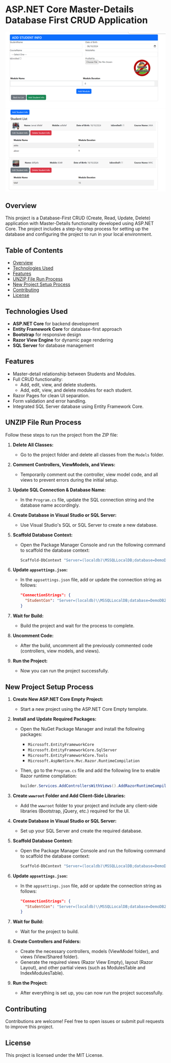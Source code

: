 # ASP.NET Core Master-Details Database First CRUD Application

![Project Screenshot 1](https://github.com/rayhanCodeCraft/Asp_Net_Core_Master_details_DBfirst_Crude/blob/main/Screenshot%202024-10-06%20231510.png)
![Project Screenshot 2](https://github.com/rayhanCodeCraft/Asp_Net_Core_Master_details_DBfirst_Crude/blob/main/Screenshot%202024-10-06%20231543.png)

## Overview

This project is a Database-First CRUD (Create, Read, Update, Delete) application with Master-Details functionality developed using ASP.NET Core. The project includes a step-by-step process for setting up the database and configuring the project to run in your local environment.

## Table of Contents

- [Overview](#overview)
- [Technologies Used](#technologies-used)
- [Features](#features)
- [UNZIP File Run Process](#unzip-file-run-process)
- [New Project Setup Process](#new-project-setup-process)
- [Contributing](#contributing)
- [License](#license)

## Technologies Used

- **ASP.NET Core** for backend development
- **Entity Framework Core** for database-first approach
- **Bootstrap** for responsive design
- **Razor View Engine** for dynamic page rendering
- **SQL Server** for database management

## Features

- Master-detail relationship between Students and Modules.
- Full CRUD functionality:
  - Add, edit, view, and delete students.
  - Add, edit, view, and delete modules for each student.
- Razor Pages for clean UI separation.
- Form validation and error handling.
- Integrated SQL Server database using Entity Framework Core.

## UNZIP File Run Process

Follow these steps to run the project from the ZIP file:

1. **Delete All Classes:**
   - Go to the project folder and delete all classes from the `Models` folder.

2. **Comment Controllers, ViewModels, and Views:**
   - Temporarily comment out the controller, view model code, and all views to prevent errors during the initial setup.

3. **Update SQL Connection & Database Name:**
   - In the `Program.cs` file, update the SQL connection string and the database name accordingly.

4. **Create Database in Visual Studio or SQL Server:**
   - Use Visual Studio's SQL or SQL Server to create a new database.

5. **Scaffold Database Context:**
   - Open the Package Manager Console and run the following command to scaffold the database context:
     ```bash
     Scaffold-DbContext "Server=(localdb)\MSSQLLocalDB;database=DemoDB25;Trusted_Connection=true;TrustServerCertificate=true;Integrated Security=true" Microsoft.EntityFrameworkCore.SqlServer -OutputDir Models
     ```

6. **Update `appsettings.json`:**
   - In the `appsettings.json` file, add or update the connection string as follows:
     ```json
     "ConnectionStrings": {
       "StudentCon": "Server=(localdb)\\MSSQLLocalDB;database=DemoDB25;Trusted_Connection=true;TrustServerCertificate=true;MultipleActiveResultSets=true;"
     }
     ```

7. **Wait for Build:**
   - Build the project and wait for the process to complete.

8. **Uncomment Code:**
   - After the build, uncomment all the previously commented code (controllers, view models, and views).

9. **Run the Project:**
   - Now you can run the project successfully.

## New Project Setup Process

1. **Create New ASP.NET Core Empty Project:**
   - Start a new project using the ASP.NET Core Empty template.

2. **Install and Update Required Packages:**
   - Open the NuGet Package Manager and install the following packages:
     - `Microsoft.EntityFrameworkCore`
     - `Microsoft.EntityFrameworkCore.SqlServer`
     - `Microsoft.EntityFrameworkCore.Tools`
     - `Microsoft.AspNetCore.Mvc.Razor.RuntimeCompilation`

   - Then, go to the `Program.cs` file and add the following line to enable Razor runtime compilation:
     ```csharp
     builder.Services.AddControllersWithViews().AddRazorRuntimeCompilation();
     ```

3. **Create `wwwroot` Folder and Add Client-Side Libraries:**
   - Add the `wwwroot` folder to your project and include any client-side libraries (Bootstrap, jQuery, etc.) required for the UI.

4. **Create Database in Visual Studio or SQL Server:**
   - Set up your SQL Server and create the required database.

5. **Scaffold Database Context:**
   - Open the Package Manager Console and run the following command to scaffold the database context:
     ```bash
     Scaffold-DbContext "Server=(localdb)\MSSQLLocalDB;database=DemoDB25;Trusted_Connection=true;TrustServerCertificate=true;Integrated Security=true" Microsoft.EntityFrameworkCore.SqlServer -OutputDir Models

     ```

6. **Update `appsettings.json`:**
   - In the `appsettings.json` file, add or update the connection string as follows:
     ```json
     "ConnectionStrings": {
       "StudentCon": "Server=(localdb)\\MSSQLLocalDB;database=DemoDB25;Trusted_Connection=true;TrustServerCertificate=true;MultipleActiveResultSets=true;"
     }
     ```

7. **Wait for Build:**
   - Wait for the project to build.

8. **Create Controllers and Folders:**
   - Create the necessary controllers, models (ViewModel folder), and views (View/Shared folder).
   - Generate the required views (Razor View Empty), layout (Razor Layout), and other partial views (such as ModulesTable and IndexModulesTable).

9. **Run the Project:**
   - After everything is set up, you can now run the project successfully.

## Contributing

Contributions are welcome! Feel free to open issues or submit pull requests to improve this project.

## License

This project is licensed under the MIT License.
